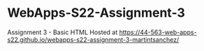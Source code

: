 # WebApps-S22-Assignment-3
Assignment 3 - Basic HTML
Hosted at https://44-563-web-apps-s22.github.io/webapps-s22-assignment-3-martintsanchez/